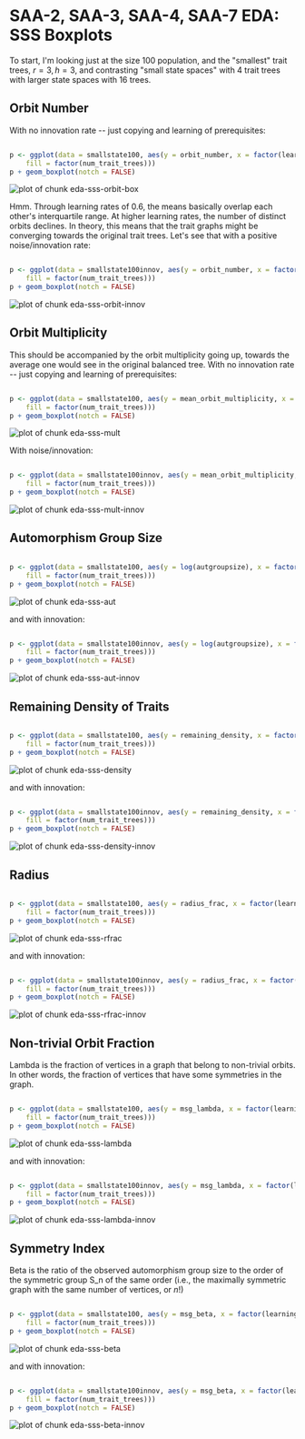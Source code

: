 # SAA-2, SAA-3, SAA-4, SAA-7 EDA:  SSS Boxplots #




To start, I'm looking just at the size 100 population, and the "smallest" trait trees, $r=3, h=3$, and contrasting "small state spaces" with 4 trait trees with larger state spaces with 16 trees.  

## Orbit Number ##

With no innovation rate -- just copying and learning of prerequisites:


```r

p <- ggplot(data = smallstate100, aes(y = orbit_number, x = factor(learning_rate), 
    fill = factor(num_trait_trees)))
p + geom_boxplot(notch = FALSE)
```

![plot of chunk eda-sss-orbit-box](figure/eda-sss-orbit-box.png) 


Hmm.  Through learning rates of 0.6, the means basically overlap each other's interquartile range.  At higher learning rates, the number of distinct orbits declines.  In theory, this means that the trait graphs might be converging towards the original trait trees.  Let's see that with a positive noise/innovation rate:


```r

p <- ggplot(data = smallstate100innov, aes(y = orbit_number, x = factor(learning_rate), 
    fill = factor(num_trait_trees)))
p + geom_boxplot(notch = FALSE)
```

![plot of chunk eda-sss-orbit-innov](figure/eda-sss-orbit-innov.png) 



## Orbit Multiplicity ##

This should be accompanied by the orbit multiplicity going up, towards the average one would see in the original balanced tree.  With no innovation rate -- just copying and learning of prerequisites:


```r

p <- ggplot(data = smallstate100, aes(y = mean_orbit_multiplicity, x = factor(learning_rate), 
    fill = factor(num_trait_trees)))
p + geom_boxplot(notch = FALSE)
```

![plot of chunk eda-sss-mult](figure/eda-sss-mult.png) 



With noise/innovation:


```r

p <- ggplot(data = smallstate100innov, aes(y = mean_orbit_multiplicity, x = factor(learning_rate), 
    fill = factor(num_trait_trees)))
p + geom_boxplot(notch = FALSE)
```

![plot of chunk eda-sss-mult-innov](figure/eda-sss-mult-innov.png) 



## Automorphism Group Size ##



```r

p <- ggplot(data = smallstate100, aes(y = log(autgroupsize), x = factor(learning_rate), 
    fill = factor(num_trait_trees)))
p + geom_boxplot(notch = FALSE)
```

![plot of chunk eda-sss-aut](figure/eda-sss-aut.png) 


and with innovation:



```r

p <- ggplot(data = smallstate100innov, aes(y = log(autgroupsize), x = factor(learning_rate), 
    fill = factor(num_trait_trees)))
p + geom_boxplot(notch = FALSE)
```

![plot of chunk eda-sss-aut-innov](figure/eda-sss-aut-innov.png) 



## Remaining Density of Traits ##



```r

p <- ggplot(data = smallstate100, aes(y = remaining_density, x = factor(learning_rate), 
    fill = factor(num_trait_trees)))
p + geom_boxplot(notch = FALSE)
```

![plot of chunk eda-sss-density](figure/eda-sss-density.png) 


and with innovation:



```r

p <- ggplot(data = smallstate100innov, aes(y = remaining_density, x = factor(learning_rate), 
    fill = factor(num_trait_trees)))
p + geom_boxplot(notch = FALSE)
```

![plot of chunk eda-sss-density-innov](figure/eda-sss-density-innov.png) 


## Radius ##



```r

p <- ggplot(data = smallstate100, aes(y = radius_frac, x = factor(learning_rate), 
    fill = factor(num_trait_trees)))
p + geom_boxplot(notch = FALSE)
```

![plot of chunk eda-sss-rfrac](figure/eda-sss-rfrac.png) 


and with innovation:



```r

p <- ggplot(data = smallstate100innov, aes(y = radius_frac, x = factor(learning_rate), 
    fill = factor(num_trait_trees)))
p + geom_boxplot(notch = FALSE)
```

![plot of chunk eda-sss-rfrac-innov](figure/eda-sss-rfrac-innov.png) 



## Non-trivial Orbit Fraction ##

Lambda is the fraction of vertices in a graph that belong to non-trivial orbits.  In other words, the fraction of vertices that have some symmetries in the graph.  


```r

p <- ggplot(data = smallstate100, aes(y = msg_lambda, x = factor(learning_rate), 
    fill = factor(num_trait_trees)))
p + geom_boxplot(notch = FALSE)
```

![plot of chunk eda-sss-lambda](figure/eda-sss-lambda.png) 


and with innovation:



```r

p <- ggplot(data = smallstate100innov, aes(y = msg_lambda, x = factor(learning_rate), 
    fill = factor(num_trait_trees)))
p + geom_boxplot(notch = FALSE)
```

![plot of chunk eda-sss-lambda-innov](figure/eda-sss-lambda-innov.png) 


## Symmetry Index ##

Beta is the ratio of the observed automorphism group size to the order of the symmetric group S_n of the same order (i.e., the maximally symmetric graph with the same number of vertices, or $n!$)


```r

p <- ggplot(data = smallstate100, aes(y = msg_beta, x = factor(learning_rate), 
    fill = factor(num_trait_trees)))
p + geom_boxplot(notch = FALSE)
```

![plot of chunk eda-sss-beta](figure/eda-sss-beta.png) 


and with innovation:



```r

p <- ggplot(data = smallstate100innov, aes(y = msg_beta, x = factor(learning_rate), 
    fill = factor(num_trait_trees)))
p + geom_boxplot(notch = FALSE)
```

![plot of chunk eda-sss-beta-innov](figure/eda-sss-beta-innov.png) 





